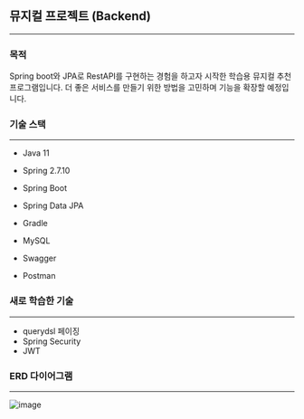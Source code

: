 
## 뮤지컬 프로젝트 (Backend)
<hr>

### 목적

Spring boot와 JPA로 RestAPI를 구현하는 경험을 하고자 시작한 학습용 뮤지컬 추천 프로그램입니다.
더 좋은 서비스를 만들기 위한 방법을 고민하며 기능을 확장할 예정입니다.

### 기술 스택
<hr>

+ Java 11
+ Spring 2.7.10
+ Spring Boot
+ Spring Data JPA
+ Gradle

+ MySQL

+ Swagger
+ Postman

### 새로 학습한 기술
<hr>

+ querydsl 페이징
+ Spring Security
+ JWT


### ERD 다이어그램
<hr>

![image](https://github.com/byulcode/Coupon-Assignment/assets/77001047/3a24a44d-7da0-46e0-adcb-1ddc24bee675)
